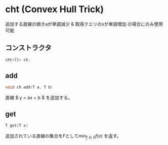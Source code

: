 
# cht (Convex Hull Trick)

追加する直線の傾きaが単調減少 & 取得クエリのxが単調増加 の場合にのみ使用可能  

## コンストラクタ

~~~cpp
cht<ll> ch;
~~~

## add

~~~cpp
void ch.add(T a, T b)
~~~

直線 $ y = ax + b $ を追加する。  

## get

~~~cpp
T get(T x)
~~~

追加されている直線の集合を$F$として$min_{f \in F} f(x)$ を返す。  